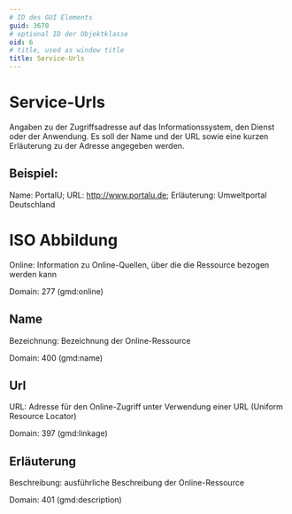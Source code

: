 ```yaml
---
# ID des GUI Elements
guid: 3670
# optional ID der Objektklasse
oid: 6
# title, used as window title
title: Service-Urls
---
```


# Service-Urls

Angaben zu der Zugriffsadresse auf das Informationssystem, den Dienst oder der Anwendung. Es soll der Name und der URL sowie eine kurzen Erläuterung zu der Adresse angegeben werden.

## Beispiel:

Name: PortalU; URL: http://www.portalu.de; Erläuterung: Umweltportal Deutschland

# ISO Abbildung

Online: Information zu Online-Quellen, über die die Ressource bezogen werden kann

Domain: 277 (gmd:online)

## Name

Bezeichnung: Bezeichnung der Online-Ressource

Domain: 400 (gmd:name)

## Url

URL: Adresse für den Online-Zugriff unter Verwendung einer URL (Uniform Resource Locator)

Domain: 397 (gmd:linkage)

## Erläuterung

Beschreibung: ausführliche Beschreibung der Online-Ressource

Domain: 401 (gmd:description)